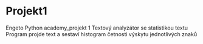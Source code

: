 # Projekt1
Engeto Python academy_projekt 1
Textový analyzátor se statistikou textu
Program projde text a sestaví histogram četnosti výskytu jednotlivých znaků
